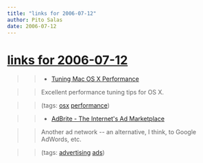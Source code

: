```yaml
---
title: "links for 2006-07-12"
author: Pito Salas
date: 2006-07-12
---
```

# [links for 2006-07-12](None)



>>

>>   * [Tuning Mac OS X
Performance](<http://www.thexlab.com/faqs/performance.html>)

>>

>> Excellent performance tuning tips for OS X.

>>

>> (tags: [osx](<http://del.icio.us/pitosalas/osx>)
[performance](<http://del.icio.us/pitosalas/performance>))

>>

>>   * [AdBrite - The Internet's Ad Marketplace](<http://www.adbrite.com/>)

>>

>> Another ad network -- an alternative, I think, to Google AdWords, etc.

>>

>> (tags: [advertising](<http://del.icio.us/pitosalas/advertising>)
[ads](<http://del.icio.us/pitosalas/ads>))

>>

>>


